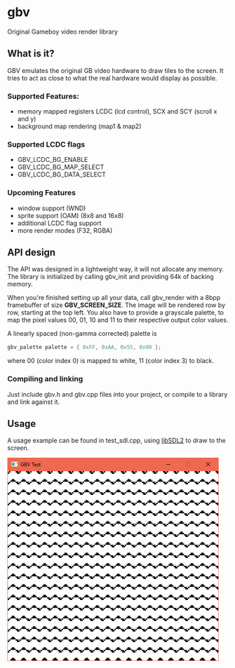 # gbv
Original Gameboy video render library

## What is it?
GBV emulates the original GB video hardware to draw tiles to the screen. It tries to act as close to what the real hardware would display as possible.

### Supported Features:
* memory mapped registers LCDC (lcd control), SCX and SCY (scroll x and y)
* background map rendering (map1 & map2)

### Supported LCDC flags
* GBV_LCDC_BG_ENABLE
* GBV_LCDC_BG_MAP_SELECT
* GBV_LCDC_BG_DATA_SELECT

### Upcoming Features
* window support (WND)
* sprite support (OAM) (8x8 and 16x8)
* additional LCDC flag support
* more render modes (F32, RGBA)

## API design
The API was designed in a lightweight way, it will not allocate any memory. The library is initialized by calling gbv_init and providing 64k of backing memory.

When you're finished setting up all your data, call gbv_render with a 8bpp framebuffer of size **GBV_SCREEN_SIZE**. The image will be rendered row by row, starting at the top left.
You also have to provide a grayscale palette, to map the pixel values 00, 01, 10 and 11 to their respective output color values.

A linearly spaced (non-gamma corrected) palette is
```cpp
gbv_palette palette = { 0xFF, 0xAA, 0x55, 0x00 };
```
where 00 (color index 0) is mapped to white, 11 (color index 3) to black.

### Compiling and linking
Just include gbv.h and gbv.cpp files into your project, or compile to a library and link against it.

## Usage
A usage example can be found in test_sdl.cpp, using [libSDL2](https://www.libsdl.org/) to draw to the screen.

![test1](https://github.com/Bl00drav3n/gbv/raw/master/test1.png "Test 1")
